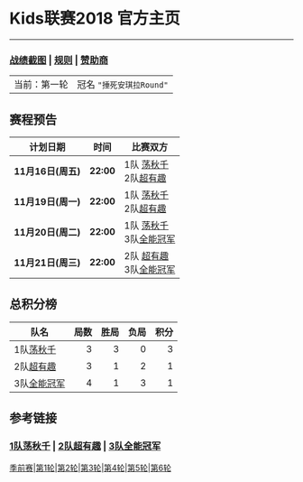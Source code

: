 # Kids联赛2018 官方主页
---
### [战绩截图](https://m.weibo.cn/u/6852703787) \| [规则][rule] \| [赞助商][spr]

|||
|---|---|
|当前：第一轮 | 冠名 ```"捶死安琪拉Round"``` |

## 赛程预告


|计划日期|时间|比赛双方|
|--------|------|----|
|**11月16日(周五)** | **22:00** | 1队 [荡秋千][t1] <br> 2队[超有趣][t1]|
|**11月19日(周一)** | **22:00** | 1队 [荡秋千][t1] <br> 2队[超有趣][t2] |
|**11月20日(周二)** | **22:00** | 1队 [荡秋千][t1] <br> 3队[全能冠军][t3] |
|**11月21日(周三)** | **22:00** | 2队 [超有趣][t2] <br> 3队[全能冠军][t3] |


## 总积分榜

| 队名            | 局数 | 胜局 | 负局 |  积分 |
|-------------   | --: | --: | --: | --: |
| 1队[荡秋千][t1]  | 3  | 3  | 0 | 3 |
| 2队[超有趣][t2]  | 3  | 1  | 2 | 1 |
| 3队[全能冠军][t3]| 4  | 1 | 3 | 1 |

## 参考链接

### [1队荡秋千][t1] \| [2队超有趣][t2] \| [3队全能冠军][t3]

[季前赛][r0]\|[第1轮][r1]\|[第2轮][r2]\|[第3轮][r3]\|[第4轮][r4]\|[第5轮][r5]\|[第6轮][r6]

[rule]: rule.md
[t1]: team1.md
[t2]: team2.md
[t3]: team3.md
[spr]: sponsor.md
[r0]: round0.md
[r1]: round1.md
[r2]: round2.md
[r3]: round3.md
[r4]: round4.md
[r5]: round5.md
[r6]: round6.md

